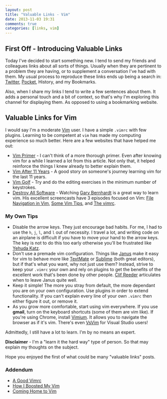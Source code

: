 ```yaml
---
layout: post
title: "Valuable Links - Vim"
date: 2013-11-03 19:31
comments: true
categories: [links, vim]
---
```

## First Off - Introducing Valuable Links

Today I've decided to start something new. I tend to send my friends and colleagues
links about all sorts of things. Usually when they are pertinent to a problem they are
having, or to supplement a conversation I've had with them. My usual process to reproduce
these links ends up being a search in: [Twitter][twitter], [Pocket][pocket], History, and my Bookmarks.

Also, when I share my links I tend to write a few sentences about them. It adds a personal
touch and a bit of context, so that's why I'm exploring this channel for displaying them.
As opposed to using a bookmarking website.

## Valuable Links for Vim

I would say I'm a moderate [Vim](http://www.vim.org/) user. I have a simple `.vimrc` with few plugins. Learning
to be competent at `vim` has made my computing experience so much better. Here are a few
websites that have helped me out:

* [Vim Primer][vim-primer] - I can't think of a more thorough primer. Even after knowing
  vim for a while I learned a lot from this article. Not only that, it helped reinforce
  the things I knew already to better explain them.
* [Vim After 11 Years][vim-after-11-years] - A good story on someone's journey learning
  vim for the last 11 years.
* [Vim Golf][vimgolf] - Try and do the editing exercises in the minimum number of keystrokes.
* [Destroy All Software][destroyallsoftware] - Watching [Gary Bernhardt][gbh] is a great
  way to learn vim. His excellent screencasts have 3 episodes focused on Vim:
  [File Navigation in Vim][das-ep13], [Some Vim Tips][das-ep30], and
  [The vimrc][das-ep60].

### My Own Tips

* Disable the arrow keys. They just encourage bad habits. For me, I had to use the
  `h`, `j`, `l`, and `l` out of necessity. I travel a lot, and writing code on an
  airplane is difficult if you have to move your hand to the arrow keys. The key is
  not to do this too early otherwise you'll be frustrated like [Yehuda Katz][yehuda].
* Don't use a premade vim configuration. Things like [Janus][janus] make it easy
  for vim to behave more like [TextMate][textmate] or [Sublime][sublime] (both great
  editors), but if that's what you want, why not just use them? Instead, strive to
  keep your `.vimrc` your own and rely on plugins to get the benefits of the excellent
  work that's been done by other people. [Clif Reeder][leaving-janus] articulates when
  to leave Janus quite well.
* Keep it simple! The more you stray from default, the more dependant you are on
  your own configuration. Use plugins in order to extend functionality. If you can't
  explain every line of your own `.vimrc` then either figure it out, or remove it.
* As you grow more comfortable, start using vim everywhere. If you use **gmail**, turn
  on the keyboard shortcuts (some of them are vim like). If you're using Chrome,
  install [Vimium](http://vimium.github.io/). It allows you to navigate the browser
  as if it's vim. There's even
  [VsVim](http://visualstudiogallery.msdn.microsoft.com/59ca71b3-a4a3-46ca-8fe1-0e90e3f79329)
  for Visual Studio users!

Admittedly, I still have a lot to learn. I'm by no means an expert.

**Disclaimer** - I'm a "learn it the hard way" type of person. So that may explain
my thoughts on the subject.

Hope you enjoyed the first of what could be many "valuable links" posts.

### Addendum

* [A Good Vimrc][a-good-vimrc]
* [How I Boosted My Vim][boosted-vim]
* [Coming Home to Vim][coming-home-to-vim]

[twitter]: https://twitter.com/scottmuc/ "My Twitter Feed"
[pocket]: http://getpocket.com/users/scottmuc "My Pocket Feed"
[vimgolf]: http://vimgolf.com/ "Vim Golf"
[vim-primer]: http://www.danielmiessler.com/study/vim/ "Daniel Miessler's Vim Primer"
[vim-after-11-years]: http://statico.github.io/vim.html "Vim After 11 Years"
[gbh]: https://twitter.com/garybernhardt "Gary's Twitter Feed"
[destroyallsoftware]: https://www.destroyallsoftware.com/ "Destroy All Software"
[das-ep13]: https://www.destroyallsoftware.com/screencasts/catalog/file-navigation-in-vim "File Navigation in Vim"
[das-ep30]: https://www.destroyallsoftware.com/screencasts/catalog/some-vim-tips "Some Vim Tips"
[das-ep60]: https://www.destroyallsoftware.com/screencasts/catalog/the-vimrc "The vimrc"
[janus]: https://github.com/carlhuda/janus "Janus"
[leaving-janus]: http://blog.clifreeder.com/blog/2012/07/08/leaving-janus-for-vim/ "Leaving Janus"
[textmate]: http://macromates.com/ "TextMate"
[sublime]: http://www.sublimetext.com/ "Sublime Editor"
[yehuda]: http://yehudakatz.com/2010/07/29/everyone-who-tried-to-convince-me-to-use-vim-was-wrong/
[a-good-vimrc]: http://dougblack.io/words/a-good-vimrc.html
[boosted-vim]: http://nvie.com/posts/how-i-boosted-my-vim/
[coming-home-to-vim]: http://stevelosh.com/blog/2010/09/coming-home-to-vim/
